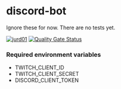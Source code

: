 # discord-bot
Ignore these for now. There are no tests yet.

[![jurd01](https://circleci.com/gh/jurd01/discord-bot.svg?style=svg)](https://circleci.com/gh/jurd01/workflows/discord-bot)
[![Quality Gate Status](https://sonarcloud.io/api/project_badges/measure?project=jurd01_discord-bot&metric=alert_status)](https://sonarcloud.io/dashboard?id=jurd01_discord-bot)

### Required environment variables
- TWITCH_CLIENT_ID
- TWITCH_CLIENT_SECRET
- DISCORD_CLIENT_TOKEN